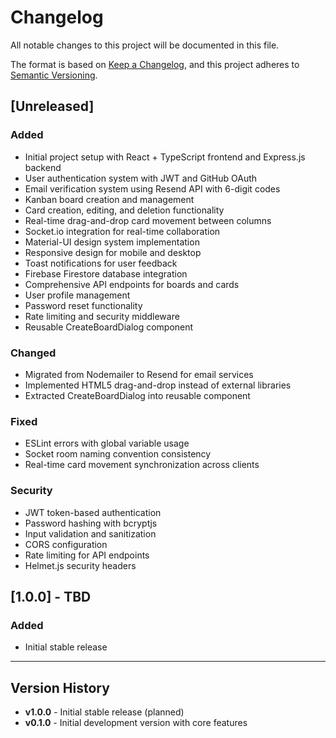 # Changelog

All notable changes to this project will be documented in this file.

The format is based on [Keep a Changelog](https://keepachangelog.com/en/1.0.0/),
and this project adheres to [Semantic Versioning](https://semver.org/spec/v2.0.0.html).

## [Unreleased]

### Added
- Initial project setup with React + TypeScript frontend and Express.js backend
- User authentication system with JWT and GitHub OAuth
- Email verification system using Resend API with 6-digit codes
- Kanban board creation and management
- Card creation, editing, and deletion functionality
- Real-time drag-and-drop card movement between columns
- Socket.io integration for real-time collaboration
- Material-UI design system implementation
- Responsive design for mobile and desktop
- Toast notifications for user feedback
- Firebase Firestore database integration
- Comprehensive API endpoints for boards and cards
- User profile management
- Password reset functionality
- Rate limiting and security middleware
- Reusable CreateBoardDialog component

### Changed
- Migrated from Nodemailer to Resend for email services
- Implemented HTML5 drag-and-drop instead of external libraries
- Extracted CreateBoardDialog into reusable component

### Fixed
- ESLint errors with global variable usage
- Socket room naming convention consistency
- Real-time card movement synchronization across clients

### Security
- JWT token-based authentication
- Password hashing with bcryptjs
- Input validation and sanitization
- CORS configuration
- Rate limiting for API endpoints
- Helmet.js security headers

## [1.0.0] - TBD

### Added
- Initial stable release

---

## Version History

- **v1.0.0** - Initial stable release (planned)
- **v0.1.0** - Initial development version with core features
